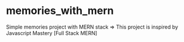 # memories_with_mern
Simple memories project with MERN stack
=> This project is inspired by Javascript Mastery [Full Stack MERN]
